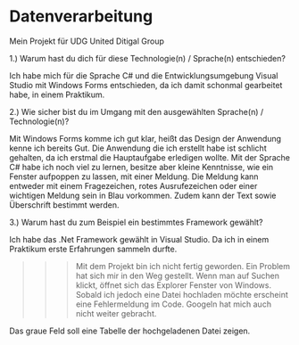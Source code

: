 # Datenverarbeitung
Mein Projekt für UDG United Ditigal Group


1.)	Warum hast du dich für diese Technologie(n) / Sprache(n) entschieden?

Ich habe mich für die Sprache C# und die Entwicklungsumgebung Visual Studio mit Windows Forms entschieden, 
da ich damit schonmal gearbeitet habe, in einem Praktikum.


2.)	Wie sicher bist du im Umgang mit den ausgewählten Sprache(n) / Technologie(n)?

Mit Windows Forms komme ich gut klar, heißt das Design der Anwendung kenne ich bereits Gut. 
Die Anwendung die ich erstellt habe ist schlicht gehalten, da ich erstmal die Hauptaufgabe erledigen wollte. 
Mit der Sprache C# habe ich noch viel zu lernen, besitze aber kleine Kenntnisse, wie ein Fenster aufpoppen zu lassen, 
mit einer Meldung. Die Meldung kann entweder mit einem Fragezeichen, rotes Ausrufezeichen oder einer wichtigen Meldung sein in Blau vorkommen. 
Zudem kann der Text sowie Überschrift bestimmt werden.


3.)	Warum hast du zum Beispiel ein bestimmtes Framework gewählt?

Ich habe das .Net Framework gewählt in Visual Studio. Da ich in einem Praktikum erste Erfahrungen sammeln durfte.


>>> Mit dem Projekt bin ich nicht fertig geworden. Ein Problem hat sich mir in den Weg gestellt. Wenn man auf Suchen klickt, öffnet sich das Explorer 
Fenster von Windows. Sobald ich jedoch eine Datei hochladen möchte erscheint eine Fehlermeldung im Code. 
Googeln hat mich auch nicht weiter gebracht.

Das graue Feld soll eine Tabelle der hochgeladenen Datei zeigen.
